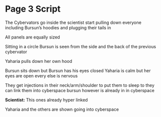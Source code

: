 # Page 3 Script
The Cybervators go inside the scientist  start pulling down everyone including Bursun’s hoodies and plugging their tails in

All panels are equally sized

Sitting in a circle Bursun is seen from the side and the back of the previous cybervator

Yaharia pulls down her own hood

Bursun sits down but Bursun has his eyes closed Yaharia is calm but her eyes are open every else is nervous

They get injections in their neck/arm/shoulder to put them to sleep to they can link them into cyberspace bursun however is already in in cyberspace

**Scientist:** This ones already hyper linked

Yaharia and the others are shown going into cyberspace 
